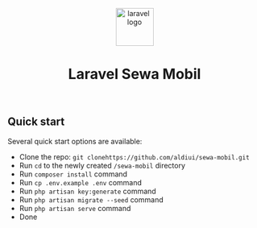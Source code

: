 <p align="center">
  <a href="https://laravel.com/">
    <img src="https://laravel.com/img/logomark.min.svg" alt="laravel logo" width="75" height="75">
  </a>
</p>

<h1 align="center">Laravel Sewa Mobil</h1>

<br>

## Quick start

Several quick start options are available:

-   Clone the repo: `git clonehttps://github.com/aldiui/sewa-mobil.git`
-   Run `cd` to the newly created `/sewa-mobil` directory
-   Run `composer install` command
-   Run `cp .env.example .env` command
-   Run `php artisan key:generate` command
-   Run `php artisan migrate --seed` command
-   Run `php artisan serve` command
-   Done
